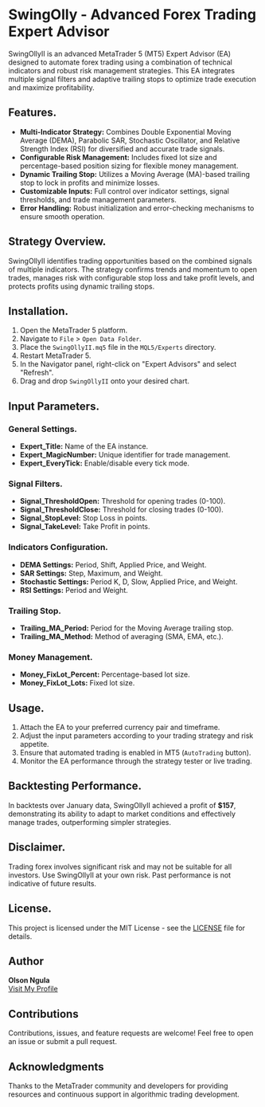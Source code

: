 # SwingOlly - Advanced Forex Trading Expert Advisor

SwingOllyII is an advanced MetaTrader 5 (MT5) Expert Advisor (EA) designed to automate forex trading using a combination of technical indicators and robust risk management strategies. This EA integrates multiple signal filters and adaptive trailing stops to optimize trade execution and maximize profitability.

## Features.

- **Multi-Indicator Strategy:** Combines Double Exponential Moving Average (DEMA), Parabolic SAR, Stochastic Oscillator, and Relative Strength Index (RSI) for diversified and accurate trade signals.
- **Configurable Risk Management:** Includes fixed lot size and percentage-based position sizing for flexible money management.
- **Dynamic Trailing Stop:** Utilizes a Moving Average (MA)-based trailing stop to lock in profits and minimize losses.
- **Customizable Inputs:** Full control over indicator settings, signal thresholds, and trade management parameters.
- **Error Handling:** Robust initialization and error-checking mechanisms to ensure smooth operation.

## Strategy Overview.

SwingOllyII identifies trading opportunities based on the combined signals of multiple indicators. The strategy confirms trends and momentum to open trades, manages risk with configurable stop loss and take profit levels, and protects profits using dynamic trailing stops.

## Installation.

1. Open the MetaTrader 5 platform.
2. Navigate to `File` > `Open Data Folder`.
3. Place the `SwingOllyII.mq5` file in the `MQL5/Experts` directory.
4. Restart MetaTrader 5.
5. In the Navigator panel, right-click on "Expert Advisors" and select "Refresh".
6. Drag and drop `SwingOllyII` onto your desired chart.

## Input Parameters.

### General Settings.
- **Expert_Title:** Name of the EA instance.
- **Expert_MagicNumber:** Unique identifier for trade management.
- **Expert_EveryTick:** Enable/disable every tick mode.

### Signal Filters.
- **Signal_ThresholdOpen:** Threshold for opening trades (0-100).
- **Signal_ThresholdClose:** Threshold for closing trades (0-100).
- **Signal_StopLevel:** Stop Loss in points.
- **Signal_TakeLevel:** Take Profit in points.

### Indicators Configuration.
- **DEMA Settings:** Period, Shift, Applied Price, and Weight.
- **SAR Settings:** Step, Maximum, and Weight.
- **Stochastic Settings:** Period K, D, Slow, Applied Price, and Weight.
- **RSI Settings:** Period and Weight.

### Trailing Stop.
- **Trailing_MA_Period:** Period for the Moving Average trailing stop.
- **Trailing_MA_Method:** Method of averaging (SMA, EMA, etc.).

### Money Management.
- **Money_FixLot_Percent:** Percentage-based lot size.
- **Money_FixLot_Lots:** Fixed lot size.

## Usage.

1. Attach the EA to your preferred currency pair and timeframe.
2. Adjust the input parameters according to your trading strategy and risk appetite.
3. Ensure that automated trading is enabled in MT5 (`AutoTrading` button).
4. Monitor the EA performance through the strategy tester or live trading.

## Backtesting Performance.

In backtests over January data, SwingOllyII achieved a profit of **$157**, demonstrating its ability to adapt to market conditions and effectively manage trades, outperforming simpler strategies.

## Disclaimer.
Trading forex involves significant risk and may not be suitable for all investors. Use SwingOllyII at your own risk. Past performance is not indicative of future results.

## License.
This project is licensed under the MIT License - see the [LICENSE](LICENSE) file for details.

## Author
**Olson Ngula**  
[Visit My Profile](https://www.mql5.com)

## Contributions
Contributions, issues, and feature requests are welcome! Feel free to open an issue or submit a pull request.

## Acknowledgments
Thanks to the MetaTrader community and developers for providing resources and continuous support in algorithmic trading development.

